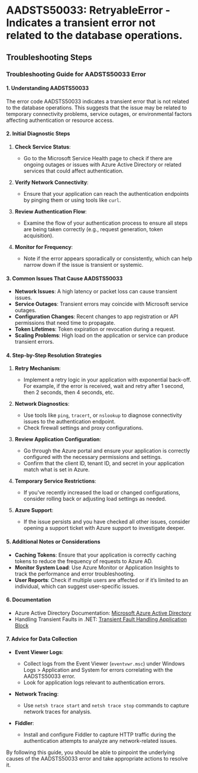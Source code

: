 
# AADSTS50033: RetryableError - Indicates a transient error not related to the database operations.


## Troubleshooting Steps
### Troubleshooting Guide for AADSTS50033 Error

#### 1. Understanding AADSTS50033

The error code AADSTS50033 indicates a transient error that is not related to the database operations. This suggests that the issue may be related to temporary connectivity problems, service outages, or environmental factors affecting authentication or resource access.

#### 2. Initial Diagnostic Steps

1. **Check Service Status**: 
   - Go to the Microsoft Service Health page to check if there are ongoing outages or issues with Azure Active Directory or related services that could affect authentication.

2. **Verify Network Connectivity**:
   - Ensure that your application can reach the authentication endpoints by pinging them or using tools like `curl`.

3. **Review Authentication Flow**:
   - Examine the flow of your authentication process to ensure all steps are being taken correctly (e.g., request generation, token acquisition).

4. **Monitor for Frequency**:
   - Note if the error appears sporadically or consistently, which can help narrow down if the issue is transient or systemic.

#### 3. Common Issues That Cause AADSTS50033

- **Network Issues**: A high latency or packet loss can cause transient issues.
- **Service Outages**: Transient errors may coincide with Microsoft service outages.
- **Configuration Changes**: Recent changes to app registration or API permissions that need time to propagate.
- **Token Lifetimes**: Token expiration or revocation during a request.
- **Scaling Problems**: High load on the application or service can produce transient errors.

#### 4. Step-by-Step Resolution Strategies

1. **Retry Mechanism**:
   - Implement a retry logic in your application with exponential back-off. For example, if the error is received, wait and retry after 1 second, then 2 seconds, then 4 seconds, etc.

2. **Network Diagnostics**:
   - Use tools like `ping`, `tracert`, or `nslookup` to diagnose connectivity issues to the authentication endpoint.
   - Check firewall settings and proxy configurations.

3. **Review Application Configuration**:
   - Go through the Azure portal and ensure your application is correctly configured with the necessary permissions and settings.
   - Confirm that the client ID, tenant ID, and secret in your application match what is set in Azure.

4. **Temporary Service Restrictions**:
   - If you've recently increased the load or changed configurations, consider rolling back or adjusting load settings as needed.

5. **Azure Support**: 
   - If the issue persists and you have checked all other issues, consider opening a support ticket with Azure support to investigate deeper.

#### 5. Additional Notes or Considerations

- **Caching Tokens**: Ensure that your application is correctly caching tokens to reduce the frequency of requests to Azure AD.
- **Monitor System Load**: Use Azure Monitor or Application Insights to track the performance and error troubleshooting.
- **User Reports**: Check if multiple users are affected or if it’s limited to an individual, which can suggest user-specific issues.

#### 6. Documentation

- Azure Active Directory Documentation: [Microsoft Azure Active Directory](https://docs.microsoft.com/en-us/azure/active-directory/)
- Handling Transient Faults in .NET: [Transient Fault Handling Application Block](https://docs.microsoft.com/en-us/azure/architecture/patterns/using-transient-fault-handling)

#### 7. Advice for Data Collection

- **Event Viewer Logs**:
   - Collect logs from the Event Viewer (`eventvwr.msc`) under Windows Logs > Application and System for errors correlating with the AADSTS50033 error.
   - Look for application logs relevant to authentication errors.

- **Network Tracing**:
   - Use `netsh trace start` and `netsh trace stop` commands to capture network traces for analysis.

- **Fiddler**:
   - Install and configure Fiddler to capture HTTP traffic during the authentication attempts to analyze any network-related issues.

By following this guide, you should be able to pinpoint the underlying causes of the AADSTS50033 error and take appropriate actions to resolve it.